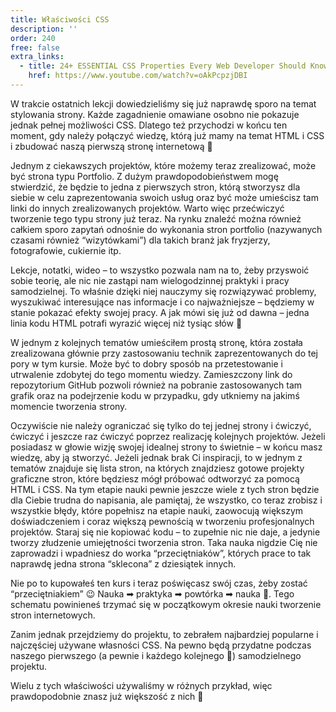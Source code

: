 ```yaml
---
title: Właściwości CSS
description: ''
order: 240
free: false
extra_links:
  - title: 24+ ESSENTIAL CSS Properties Every Web Developer Should Know
    href: https://www.youtube.com/watch?v=oAkPcpzjDBI
---
```


<script>
 import Wlasciwosci from './wlasciwosci.svelte';
</script>

W trakcie ostatnich lekcji dowiedzieliśmy się już naprawdę sporo na temat stylowania strony. Każde zagadnienie omawiane osobno nie pokazuje jednak pełnej możliwości CSS. Dlatego też przychodzi w końcu ten moment, gdy należy połączyć wiedzę, którą już mamy na temat HTML i CSS i zbudować naszą pierwszą stronę internetową 🙂

Jednym z ciekawszych projektów, które możemy teraz zrealizować, może być strona typu Portfolio. Z dużym prawdopodobieństwem mogę stwierdzić, że będzie to jedna z pierwszych stron, którą stworzysz dla siebie w celu zaprezentowania swoich usług oraz być może umieścisz tam linki do innych zrealizowanych projektów. Warto więc przećwiczyć tworzenie tego typu strony już teraz. Na rynku znaleźć można również całkiem sporo zapytań odnośnie do wykonania stron portfolio (nazywanych czasami również “wizytówkami”) dla takich branż jak fryzjerzy, fotografowie, cukiernie itp.

Lekcje, notatki, wideo – to wszystko pozwala nam na to, żeby przyswoić sobie teorię, ale nic nie zastąpi nam wielogodzinnej praktyki i pracy samodzielnej. To właśnie dzięki niej nauczymy się rozwiązywać problemy, wyszukiwać interesujące nas informacje i co najważniejsze – będziemy w stanie pokazać efekty swojej pracy. A jak mówi się już od dawna – jedna linia kodu HTML potrafi wyrazić więcej niż tysiąc słów 🙂

W jednym z kolejnych tematów umieściłem prostą stronę, która została zrealizowana głównie przy zastosowaniu technik zaprezentowanych do tej pory w tym kursie. Może być to dobry sposób na przetestowanie i utrwalenie zdobytej do tego momentu wiedzy. Zamieszczony link do repozytorium GitHub pozwoli również na pobranie zastosowanych tam grafik oraz na podejrzenie kodu w przypadku, gdy utkniemy na jakimś momencie tworzenia strony.

Oczywiście nie należy ograniczać się tylko do tej jednej strony i ćwiczyć, ćwiczyć i jeszcze raz ćwiczyć poprzez realizację kolejnych projektów. Jeżeli posiadasz w głowie wizję swojej idealnej strony to świetnie – w końcu masz wiedzę, aby ją stworzyć. Jeżeli jednak brak Ci inspiracji, to w jednym z tematów znajduje się lista stron, na których znajdziesz gotowe projekty graficzne stron, które będziesz mógł próbować odtworzyć za pomocą HTML i CSS. Na tym etapie nauki pewnie jeszcze wiele z tych stron będzie dla Ciebie trudna do napisania, ale pamiętaj, że wszystko, co teraz zrobisz i wszystkie błędy, które popełnisz na etapie nauki, zaowocują większym doświadczeniem i coraz większą pewnością w tworzeniu profesjonalnych projektów. Staraj się nie kopiować kodu – to zupełnie nic nie daje, a jedynie tworzy złudzenie umiejętności tworzenia stron. Taka nauka nigdzie Cię nie zaprowadzi i wpadniesz do worka “przeciętniaków”, których prace to tak naprawdę jedna strona “sklecona” z dziesiątek innych.

Nie po to kupowałeś ten kurs i teraz poświęcasz swój czas, żeby zostać “przeciętniakiem” 😉
Nauka ➡ praktyka ➡ powtórka ➡ nauka 🔄. Tego schematu powinieneś trzymać się w początkowym okresie nauki tworzenie stron internetowych.

Zanim jednak przejdziemy do projektu, to zebrałem najbardziej popularne i najczęściej używane własności CSS. Na pewno będą przydatne podczas naszego pierwszego (a pewnie i każdego kolejnego 🙂) samodzielnego projektu.

Wielu z tych właściwości używaliśmy w różnych przykład, więc prawdopodobnie znasz już większość z nich 🙂

<Wlasciwosci />
